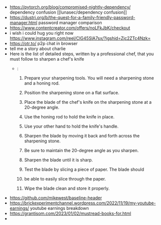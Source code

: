 - https://pytorch.org/blog/compromised-nightly-dependency/ dependency confusion [[lunasec/dependency confusion]]
- https://dustri.org/b/the-quest-for-a-family-friendly-password-manager.html password manager comparison
- https://www.contentcreator.com/offers/noLFkJbK/checkout
- i wish i could hug you right now https://www.instagram.com/reel/ClG45SlA7sx/?igshid=Zjc2ZTc4Nzk=
- https://otr.to/ p2p chat in browser
- tell me a story about charlie
- Here is the list of detailed steps, written by a professional chef, that you must follow to sharpen a chef's knife
	- :
	  
	  1. Prepare your sharpening tools. You will need a sharpening stone and a honing rod.
	  
	  2. Position the sharpening stone on a flat surface.
	  
	  3. Place the blade of the chef's knife on the sharpening stone at a 20-degree angle.
	  
	  4. Use the honing rod to hold the knife in place.
	  
	  5. Use your other hand to hold the knife's handle.
	  
	  6. Sharpen the blade by moving it back and forth across the sharpening stone.
	  
	  7. Be sure to maintain the 20-degree angle as you sharpen.
	  
	  8. Sharpen the blade until it is sharp.
	  
	  9. Test the blade by slicing a piece of paper. The blade should 
	  10. be able to easily slice through the paper.
	  
	  11. Wipe the blade clean and store it properly.
- https://github.com/mikewest/baseline-header
- https://brickexperimentchannel.wordpress.com/2022/11/19/my-youtube-earnings/ youtube earnings breakdown
- https://grantisom.com/2023/01/02/mustread-books-for.html
-